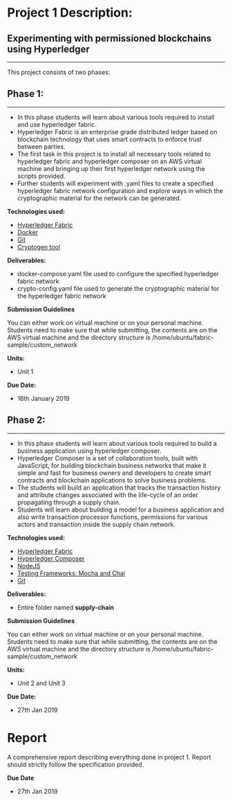 # Project 1 Description:

## Experimenting with permissioned blockchains using Hyperledger
----------------------------------------------------------------

This project consists of two phases:

## Phase 1:
--------------------------------------

- In this phase students will learn about various tools required to install and use hyperledger fabric.
- Hyperledger Fabric is an enterprise grade distributed ledger based on blockchain technology that uses smart contracts to enforce trust between parties.
- The first task in this project is to install all necessary tools related to hyperledger fabric and hyperledger composer on an AWS virtual machine and bringing up their first hyperledger network using the scripts provided.
- Further students will experiment with .yaml files to create a specified hyperledger fabric network configuration and explore ways in which the cryptographic material for the network can be generated.

**Technologies used:**

- [Hyperledger Fabric](https://hyperledger-fabric.readthedocs.io/en/release-1.3/)
- [Docker](https://docs.docker.com/)
- [Git](https://git-scm.com/docs)
- [Cryptogen tool](https://hyperledger-fabric.readthedocs.io/en/release-1.3/commands/cryptogen.html)


**Deliverables:**

- docker-compose.yaml file used to configure the specified hyperledger fabric network
- crypto-config.yaml file used to generate the cryptographic material for the hyperledger fabric network

**Submission Guidelines**

You can either work on virtual machine or on your personal machine. Students need to make sure that while submitting, the contents are on the AWS virtual machine and the directory structure is /home/ubuntu/fabric-sample/custom_network 

**Units:**

- Unit 1 

**Due Date:**

- 16th January 2019

## Phase 2:
--------------------------------------

- In this phase students will learn about various tools required to build a business application using hyperledger composer.
- Hyperledger Composer is a set of collaboration tools, built with JavaScript, for building blockchain business networks that make it simple and fast for business owners and developers to create smart contracts and blockchain applications to solve business problems.
- The students will build an application that tracks the transaction history and attribute changes associated with the life-cycle of an order propagating through a supply chain.
- Students will learn about building a model for a business application and also write transaction processor functions, permissions for various actors and transaction inside the supply chain network.

**Technologies used:**

- [Hyperledger Fabric](https://hyperledger-fabric.readthedocs.io/en/release-1.3/)
- [Hyperledger Composer](https://hyperledger.github.io/composer/latest/introduction/introduction.html)
- [NodeJS](https://nodejs.org/en/docs/)
- [Testing Frameworks: Mocha and Chai]()
- [Git](https://git-scm.com/docs) 


**Deliverables:**

- Entire folder named **supply-chain**

**Submission Guidelines**

You can either work on virtual machine or on your personal machine. Students need to make sure that while submitting, the contents are on the AWS virtual machine and the directory structure is /home/ubuntu/fabric-sample/custom_network 

**Units:**

- Unit 2 and Unit 3

**Due Date:**

- 27th Jan 2019

# Report

A comprehensive report describing everything done in project 1. Report should strictly follow the specification provided.

**Due Date**

- 27th Jan 2019



